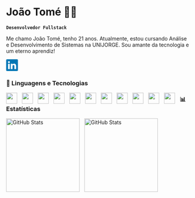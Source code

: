 # João Tomé 👨‍💻

**`Desenvolvedor Fullstack`**

Me chamo João Tomé, tenho 21 anos. Atualmente, estou cursando Análise e Desenvolvimento de Sistemas na UNIJORGE. Sou amante da tecnologia e um eterno aprendiz!

<svg alt="LinkedIn" xmlns="http://www.w3.org/2000/svg" width="32" height="32" fill="#0077B5" viewBox="0 0 16 16"><path d="M0 1.146C0 .513.526 0 1.175 0h13.65C15.474 0 16 .513 16 1.146v13.708c0 .633-.526 1.146-1.175 1.146H1.175C.526 16 0 15.487 0 14.854zm4.943 12.248V6.169H2.542v7.225zm-1.2-8.212c.837 0 1.358-.554 1.358-1.248-.015-.709-.52-1.248-1.342-1.248S2.4 3.226 2.4 3.934c0 .694.521 1.248 1.327 1.248zm4.908 8.212V9.359c0-.216.016-.432.08-.586.173-.431.568-.878 1.232-.878.869 0 1.216.662 1.216 1.634v3.865h2.401V9.25c0-2.22-1.184-3.252-2.764-3.252-1.274 0-1.845.7-2.165 1.193v.025h-.016l.016-.025V6.169h-2.4c.03.678 0 7.225 0 7.225z"/><a  href="https://www.linkedin.com/in/joaotomesz/"></a></svg>

### 🤖 Linguagens e Tecnologias

<img align="left" 
    width="30px" 
    style="padding-right: 10px;" src="https://cdn.jsdelivr.net/gh/devicons/devicon@latest/icons/html5/html5-original.svg" />

<img align="left" 
    width="30px" 
    style="padding-right: 10px;" src="https://cdn.jsdelivr.net/gh/devicons/devicon@latest/icons/css3/css3-original.svg" />

<img  align="left" 
    width="30px" 
    style="padding-right: 10px;" src="https://cdn.jsdelivr.net/gh/devicons/devicon@latest/icons/tailwindcss/tailwindcss-original.svg" />

<img  align="left" 
    width="30px" 
    style="padding-right: 10px;" src="https://cdn.jsdelivr.net/gh/devicons/devicon@latest/icons/javascript/javascript-original.svg" />

<img align="left" 
    width="30px" 
    style="padding-right: 10px;" src="https://cdn.jsdelivr.net/gh/devicons/devicon@latest/icons/react/react-original.svg" />

<img align="left" 
    width="30px" 
    style="padding-right: 10px;" src="https://cdn.jsdelivr.net/gh/devicons/devicon@latest/icons/express/express-original.svg" />

<img 
    align="left" 
    width="30px" 
    style="padding-right: 10px;" src="https://cdn.jsdelivr.net/gh/devicons/devicon@latest/icons/nodejs/nodejs-original-wordmark.svg" />

<img align="left" 
    width="30px" 
    style="padding-right: 10px;" src="https://cdn.jsdelivr.net/gh/devicons/devicon@latest/icons/csharp/csharp-original.svg" />

<img align="left" 
    width="30px" 
    style="padding-right: 10px;" src="https://cdn.jsdelivr.net/gh/devicons/devicon@latest/icons/dotnetcore/dotnetcore-original.svg" />

<img align="left" 
    width="30px" 
    style="padding-right: 10px;" src="https://cdn.jsdelivr.net/gh/devicons/devicon@latest/icons/mysql/mysql-original.svg" />

<img align="left" 
    width="30px" 
    style="padding-right: 10px;" src="https://cdn.jsdelivr.net/gh/devicons/devicon@latest/icons/git/git-original.svg" />

### 📊 Estatísticas

<p>
  <img 
    align="left" 
    alt="GitHub Stats" 
    height="200" 
    style="padding-right: 10px;" 
    src="https://github-readme-stats.vercel.app/api?username=tomej-dev&show_icons=true&theme=tokyonight&include_all_commits=true&locale=pt-br" 
  />

<img 
      align="left" 
      alt="GitHub Stats" 
      height="200" 
      src="https://github-readme-stats.vercel.app/api/top-langs/?username=tomej-dev&theme=tokyonight&layout=compact&custom_title=Tecnologias&langs_count=9" 
  />

</p>
